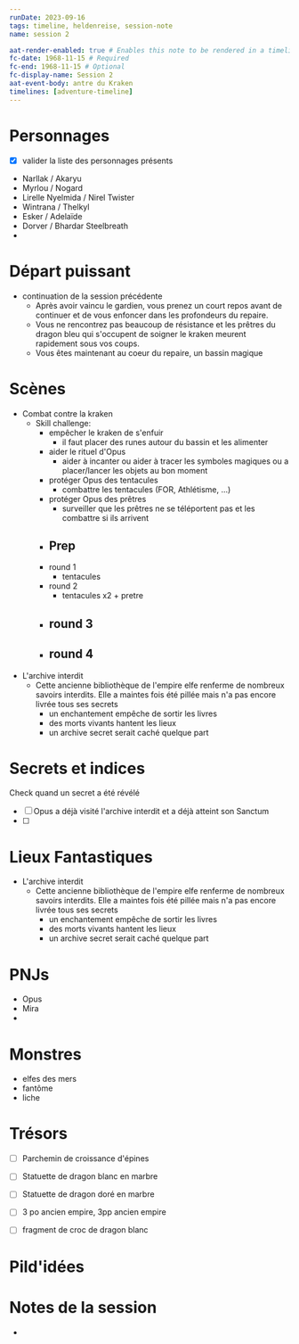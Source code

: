 ```yaml
---
runDate: 2023-09-16
tags: timeline, heldenreise, session-note
name: session 2

aat-render-enabled: true # Enables this note to be rendered in a timeline
fc-date: 1968-11-15 # Required
fc-end: 1968-11-15 # Optional
fc-display-name: Session 2
aat-event-body: antre du Kraken
timelines: [adventure-timeline]
---
```


# Personnages
- [x] valider la liste des personnages présents
- Narllak / Akaryu
- Myrlou / Nogard
- Lirelle Nyelmida / Nirel Twister
- Wintrana / Thelkyl
- Esker / Adelaïde
- Dorver / Bhardar Steelbreath
- 

# Départ puissant
- continuation de la session précédente
	- Après avoir vaincu le gardien, vous prenez un court repos avant de continuer et de vous enfoncer dans les profondeurs du repaire.
	- Vous ne rencontrez pas beaucoup de résistance et les prêtres du dragon bleu qui s'occupent de soigner le kraken meurent rapidement sous vos coups.
	- Vous êtes maintenant au coeur du repaire, un bassin magique

# Scènes
- Combat contre la kraken
	- Skill challenge:
		- empêcher le kraken de s'enfuir
			- il faut placer des runes autour du bassin et les alimenter 
		- aider le rituel d'Opus
			- aider à incanter ou aider à tracer les symboles magiques ou a placer/lancer les objets au bon moment
		- protéger Opus des tentacules
			- combattre les tentacules (FOR, Athlétisme, ...)
		- protéger Opus des prêtres
			- surveiller que les prêtres ne se téléportent pas et les combattre si ils arrivent
		- Prep
			- 
		- round 1
			- tentacules
		- round 2
			- tentacules x2 + pretre
		- round 3
			- 
		- round 4
			- 
- L'archive interdit
	- Cette ancienne bibliothèque de l'empire elfe renferme de nombreux savoirs interdits. Elle a maintes fois été pillée mais n'a pas encore livrée tous ses secrets
		- un enchantement empêche de sortir les livres
		- des morts vivants  hantent les lieux
		- un archive secret serait caché quelque part

# Secrets et indices
Check quand un secret a été révélé
- [ ] Opus a déjà visité l'archive interdit et a déjà atteint son Sanctum
- [ ] 

# Lieux Fantastiques
- L'archive interdit
	- Cette ancienne bibliothèque de l'empire elfe renferme de nombreux savoirs interdits. Elle a maintes fois été pillée mais n'a pas encore livrée tous ses secrets
		- un enchantement empêche de sortir les livres
		- des morts vivants  hantent les lieux
		- un archive secret serait caché quelque part

# PNJs
- Opus
- Mira
- 

# Monstres
- elfes des mers
- fantôme
- liche

# Trésors
- [ ] Parchemin de croissance d'épines
- [ ] Statuette de dragon blanc en marbre
- [ ] Statuette de dragon doré en marbre
- [ ] 3 po ancien empire, 3pp ancien empire
- [ ] fragment de croc de dragon blanc


# Pild'idées
> 

# Notes de la session
- 

